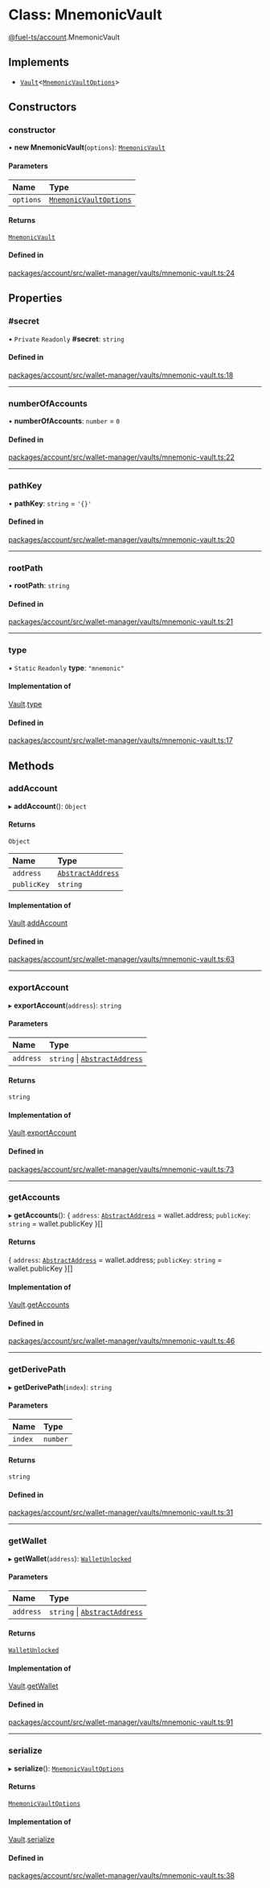 # Class: MnemonicVault

[@fuel-ts/account](/api/Account/index.md).MnemonicVault

## Implements

- [`Vault`](/api/Account/Vault.md)&lt;[`MnemonicVaultOptions`](/api/Account/MnemonicVaultOptions.md)\>

## Constructors

### constructor

• **new MnemonicVault**(`options`): [`MnemonicVault`](/api/Account/MnemonicVault.md)

#### Parameters

| Name | Type |
| :------ | :------ |
| `options` | [`MnemonicVaultOptions`](/api/Account/MnemonicVaultOptions.md) |

#### Returns

[`MnemonicVault`](/api/Account/MnemonicVault.md)

#### Defined in

[packages/account/src/wallet-manager/vaults/mnemonic-vault.ts:24](https://github.com/FuelLabs/fuels-ts/blob/12602001/packages/account/src/wallet-manager/vaults/mnemonic-vault.ts#L24)

## Properties

### #secret

• `Private` `Readonly` **#secret**: `string`

#### Defined in

[packages/account/src/wallet-manager/vaults/mnemonic-vault.ts:18](https://github.com/FuelLabs/fuels-ts/blob/12602001/packages/account/src/wallet-manager/vaults/mnemonic-vault.ts#L18)

___

### numberOfAccounts

• **numberOfAccounts**: `number` = `0`

#### Defined in

[packages/account/src/wallet-manager/vaults/mnemonic-vault.ts:22](https://github.com/FuelLabs/fuels-ts/blob/12602001/packages/account/src/wallet-manager/vaults/mnemonic-vault.ts#L22)

___

### pathKey

• **pathKey**: `string` = `'{}'`

#### Defined in

[packages/account/src/wallet-manager/vaults/mnemonic-vault.ts:20](https://github.com/FuelLabs/fuels-ts/blob/12602001/packages/account/src/wallet-manager/vaults/mnemonic-vault.ts#L20)

___

### rootPath

• **rootPath**: `string`

#### Defined in

[packages/account/src/wallet-manager/vaults/mnemonic-vault.ts:21](https://github.com/FuelLabs/fuels-ts/blob/12602001/packages/account/src/wallet-manager/vaults/mnemonic-vault.ts#L21)

___

### type

▪ `Static` `Readonly` **type**: ``"mnemonic"``

#### Implementation of

[Vault](/api/Account/Vault.md).[type](/api/Account/Vault.md#type)

#### Defined in

[packages/account/src/wallet-manager/vaults/mnemonic-vault.ts:17](https://github.com/FuelLabs/fuels-ts/blob/12602001/packages/account/src/wallet-manager/vaults/mnemonic-vault.ts#L17)

## Methods

### addAccount

▸ **addAccount**(): `Object`

#### Returns

`Object`

| Name | Type |
| :------ | :------ |
| `address` | [`AbstractAddress`](/api/Interfaces/AbstractAddress.md) |
| `publicKey` | `string` |

#### Implementation of

[Vault](/api/Account/Vault.md).[addAccount](/api/Account/Vault.md#addaccount)

#### Defined in

[packages/account/src/wallet-manager/vaults/mnemonic-vault.ts:63](https://github.com/FuelLabs/fuels-ts/blob/12602001/packages/account/src/wallet-manager/vaults/mnemonic-vault.ts#L63)

___

### exportAccount

▸ **exportAccount**(`address`): `string`

#### Parameters

| Name | Type |
| :------ | :------ |
| `address` | `string` \| [`AbstractAddress`](/api/Interfaces/AbstractAddress.md) |

#### Returns

`string`

#### Implementation of

[Vault](/api/Account/Vault.md).[exportAccount](/api/Account/Vault.md#exportaccount)

#### Defined in

[packages/account/src/wallet-manager/vaults/mnemonic-vault.ts:73](https://github.com/FuelLabs/fuels-ts/blob/12602001/packages/account/src/wallet-manager/vaults/mnemonic-vault.ts#L73)

___

### getAccounts

▸ **getAccounts**(): { `address`: [`AbstractAddress`](/api/Interfaces/AbstractAddress.md) = wallet.address; `publicKey`: `string` = wallet.publicKey }[]

#### Returns

{ `address`: [`AbstractAddress`](/api/Interfaces/AbstractAddress.md) = wallet.address; `publicKey`: `string` = wallet.publicKey }[]

#### Implementation of

[Vault](/api/Account/Vault.md).[getAccounts](/api/Account/Vault.md#getaccounts)

#### Defined in

[packages/account/src/wallet-manager/vaults/mnemonic-vault.ts:46](https://github.com/FuelLabs/fuels-ts/blob/12602001/packages/account/src/wallet-manager/vaults/mnemonic-vault.ts#L46)

___

### getDerivePath

▸ **getDerivePath**(`index`): `string`

#### Parameters

| Name | Type |
| :------ | :------ |
| `index` | `number` |

#### Returns

`string`

#### Defined in

[packages/account/src/wallet-manager/vaults/mnemonic-vault.ts:31](https://github.com/FuelLabs/fuels-ts/blob/12602001/packages/account/src/wallet-manager/vaults/mnemonic-vault.ts#L31)

___

### getWallet

▸ **getWallet**(`address`): [`WalletUnlocked`](/api/Account/WalletUnlocked.md)

#### Parameters

| Name | Type |
| :------ | :------ |
| `address` | `string` \| [`AbstractAddress`](/api/Interfaces/AbstractAddress.md) |

#### Returns

[`WalletUnlocked`](/api/Account/WalletUnlocked.md)

#### Implementation of

[Vault](/api/Account/Vault.md).[getWallet](/api/Account/Vault.md#getwallet)

#### Defined in

[packages/account/src/wallet-manager/vaults/mnemonic-vault.ts:91](https://github.com/FuelLabs/fuels-ts/blob/12602001/packages/account/src/wallet-manager/vaults/mnemonic-vault.ts#L91)

___

### serialize

▸ **serialize**(): [`MnemonicVaultOptions`](/api/Account/MnemonicVaultOptions.md)

#### Returns

[`MnemonicVaultOptions`](/api/Account/MnemonicVaultOptions.md)

#### Implementation of

[Vault](/api/Account/Vault.md).[serialize](/api/Account/Vault.md#serialize)

#### Defined in

[packages/account/src/wallet-manager/vaults/mnemonic-vault.ts:38](https://github.com/FuelLabs/fuels-ts/blob/12602001/packages/account/src/wallet-manager/vaults/mnemonic-vault.ts#L38)
